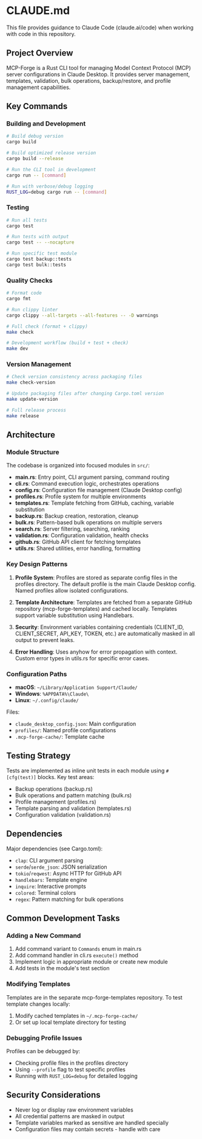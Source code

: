 # CLAUDE.md

This file provides guidance to Claude Code (claude.ai/code) when working with code in this repository.

## Project Overview

MCP-Forge is a Rust CLI tool for managing Model Context Protocol (MCP) server configurations in Claude Desktop. It provides server management, templates, validation, bulk operations, backup/restore, and profile management capabilities.

## Key Commands

### Building and Development
```bash
# Build debug version
cargo build

# Build optimized release version
cargo build --release

# Run the CLI tool in development
cargo run -- [command]

# Run with verbose/debug logging
RUST_LOG=debug cargo run -- [command]
```

### Testing
```bash
# Run all tests
cargo test

# Run tests with output
cargo test -- --nocapture

# Run specific test module
cargo test backup::tests
cargo test bulk::tests
```

### Quality Checks
```bash
# Format code
cargo fmt

# Run clippy linter
cargo clippy --all-targets --all-features -- -D warnings

# Full check (format + clippy)
make check

# Development workflow (build + test + check)
make dev
```

### Version Management
```bash
# Check version consistency across packaging files
make check-version

# Update packaging files after changing Cargo.toml version
make update-version

# Full release process
make release
```

## Architecture

### Module Structure

The codebase is organized into focused modules in `src/`:

- **main.rs**: Entry point, CLI argument parsing, command routing
- **cli.rs**: Command execution logic, orchestrates operations
- **config.rs**: Configuration file management (Claude Desktop config)
- **profiles.rs**: Profile system for multiple environments
- **templates.rs**: Template fetching from GitHub, caching, variable substitution
- **backup.rs**: Backup creation, restoration, cleanup
- **bulk.rs**: Pattern-based bulk operations on multiple servers
- **search.rs**: Server filtering, searching, ranking
- **validation.rs**: Configuration validation, health checks
- **github.rs**: GitHub API client for fetching templates
- **utils.rs**: Shared utilities, error handling, formatting

### Key Design Patterns

1. **Profile System**: Profiles are stored as separate config files in the profiles directory. The default profile is the main Claude Desktop config. Named profiles allow isolated configurations.

2. **Template Architecture**: Templates are fetched from a separate GitHub repository (mcp-forge-templates) and cached locally. Templates support variable substitution using Handlebars.

3. **Security**: Environment variables containing credentials (CLIENT_ID, CLIENT_SECRET, API_KEY, TOKEN, etc.) are automatically masked in all output to prevent leaks.

4. **Error Handling**: Uses anyhow for error propagation with context. Custom error types in utils.rs for specific error cases.

### Configuration Paths

- **macOS**: `~/Library/Application Support/Claude/`
- **Windows**: `%APPDATA%\Claude\`
- **Linux**: `~/.config/claude/`

Files:
- `claude_desktop_config.json`: Main configuration
- `profiles/`: Named profile configurations
- `.mcp-forge-cache/`: Template cache

## Testing Strategy

Tests are implemented as inline unit tests in each module using `#[cfg(test)]` blocks. Key test areas:

- Backup operations (backup.rs)
- Bulk operations and pattern matching (bulk.rs)
- Profile management (profiles.rs)
- Template parsing and validation (templates.rs)
- Configuration validation (validation.rs)

## Dependencies

Major dependencies (see Cargo.toml):
- `clap`: CLI argument parsing
- `serde`/`serde_json`: JSON serialization
- `tokio`/`reqwest`: Async HTTP for GitHub API
- `handlebars`: Template engine
- `inquire`: Interactive prompts
- `colored`: Terminal colors
- `regex`: Pattern matching for bulk operations

## Common Development Tasks

### Adding a New Command

1. Add command variant to `Commands` enum in main.rs
2. Add command handler in cli.rs `execute()` method
3. Implement logic in appropriate module or create new module
4. Add tests in the module's test section

### Modifying Templates

Templates are in the separate mcp-forge-templates repository. To test template changes locally:
1. Modify cached templates in `~/.mcp-forge-cache/`
2. Or set up local template directory for testing

### Debugging Profile Issues

Profiles can be debugged by:
- Checking profile files in the profiles directory
- Using `--profile` flag to test specific profiles
- Running with `RUST_LOG=debug` for detailed logging

## Security Considerations

- Never log or display raw environment variables
- All credential patterns are masked in output
- Template variables marked as sensitive are handled specially
- Configuration files may contain secrets - handle with care